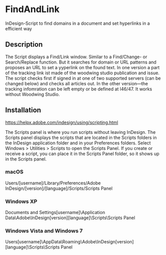 # FindAndLink
InDesign-Script to find domains in a document and set hyperlinks in a efficient way

## Description
The Script displays a Find/Link window. Similar to a Find/Change- or Search/Replace function. 
But it searches for domain or URL patterns and proposes an URL to set a yyperlink on the found text.
In one version a part of the tracking link ist made of the woodwing studio publication and issue.
The script checks first if signed in at one of two supported servers (can be changed below) and checks all articles out.
In the other version—the tracking infomration can be left empty or be defined at l46/47. It works without Woodwing Studio.

## Installation
https://helpx.adobe.com/indesign/using/scripting.html

The Scripts panel is where you run scripts without leaving InDesign. The Scripts panel displays the scripts that are located in the Scripts folders in the InDesign application folder and in your Preferences folders.
Select Windows > Utilities > Scripts to open the Scripts Panel. If you create or receive a script, you can place it in the Scripts Panel folder, so it shows up in the Scripts panel.

### macOS
Users/[username]/Library/Preferences/Adobe InDesign/[version]/[language]/Scripts/Scripts Panel

### Windows XP
Documents and Settings\[username]\Application Data\Adobe\InDesign\[version]\[language]\Scripts\Scripts Panel

### Windows Vista and Windows 7
Users\[username]\AppData\Roaming\Adobe\InDesign\[version]\[language]\Scripts\Scripts Panel
